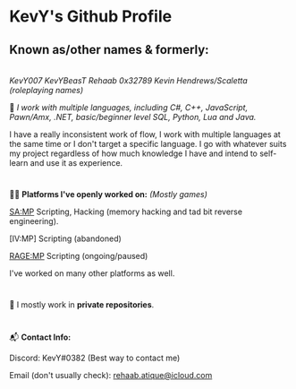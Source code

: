 # KevY's Github Profile


<h2>
Known as/other names & formerly:
</h2>

<br><i>
*KevY007*
*KevYBeasT*
*Rehaab*
*0x32789*
*Kevin Hendrews/Scaletta (roleplaying names)*
</i></br>


:construction_worker:
*I work with multiple languages, including C#, C++, JavaScript, Pawn/Amx, .NET, basic/beginner level SQL, Python, Lua and Java.*

I have a really inconsistent work of flow, I work with multiple languages at the same time or I don't target a specific language. I go with whatever suits my project regardless of how much knowledge I have and intend to self-learn and use it as experience.

#

:technologist: **Platforms I've openly worked on:** *(Mostly games)*

[SA:MP](https://sa-mp.com/) Scripting, Hacking (memory hacking and tad bit reverse engineering).

[IV:MP] Scripting (abandoned)

[RAGE:MP](https://rage.mp/) Scripting (ongoing/paused)

I've worked on many other platforms as well.

#

:floppy_disk:
I mostly work in **private repositories**.

#

:mailbox_with_mail: **Contact Info:**

Discord: KevY#0382 (Best way to contact me)

Email (don't usually check): rehaab.atique@icloud.com
